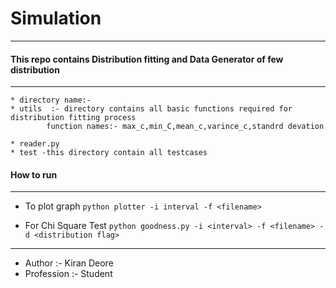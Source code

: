# Simulation
-----

#### This repo contains Distribution fitting and Data Generator of few distribution
-----

    * directory name:- 
	* utils  :- directory contains all basic functions required for distribution fitting process
		    function names:- max_c,min_C,mean_c,varince_c,standrd devation		     

	* reader.py
	* test -this directory contain all testcases

	
#### How to run


------

* To plot graph
	`python plotter -i interval -f <filename>`

* For Chi Square Test
	`python goodness.py -i <interval> -f <filename> -d <distribution flag>`

-------




* Author :- Kiran Deore
* Profession :- Student


